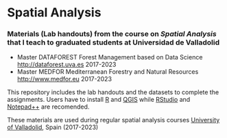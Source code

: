 # Spatial Analysis
### Materials (Lab handouts) from the course on *Spatial Analysis* that I teach to graduated students at Universidad de Valladolid

* Master DATAFOREST Forest Management based on Data Science  http://dataforest.uva.es  2017-2023
* Master MEDFOR Mediterranean Forestry and Natural Resources http://www.medfor.eu  2017-2023

This repository includes the lab handouts and the datasets to complete the assignments.
Users have to install [R](https://cran.r-project.org/) and [QGIS](https://www.qgis.org/en/site/forusers/download.html)  while [RStudio](https://cran.r-project.org/) and [Notepad++](https://notepad-plus-plus.org/) are recomended.

These materials are used during regular spatial analysis courses [University of Valladolid](http://www.uva.es), Spain (2017-2023)

